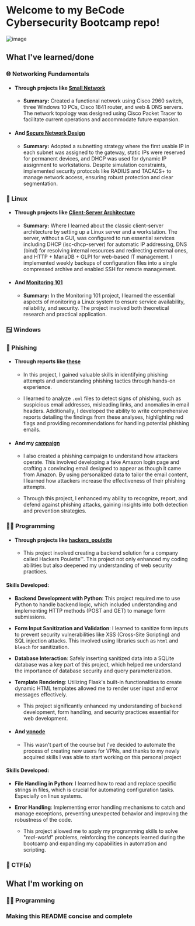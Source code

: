 # Welcome to my BeCode Cybersecurity Bootcamp repo!

![image](https://64.media.tumblr.com/837801e61930c71361776ed1bca8a684/aa2bdf88bfa64ea3-33/s640x960/86cd932f069d5fa86218b1dbbd867232d92323fe.jpg)

## What I've learned/done

### 🌐 Networking Fundamentals

- #### Through projects like [Small Network](https://github.com/pindjouf/BXL-Cyber-Camp/tree/main/Networkk/Small-Network)

    - **Summary:** Created a functional network using Cisco 2960 switch, three Windows 10 PCs, Cisco 1841 router, and web & DNS servers. The network topology was designed using Cisco Packet Tracer to facilitate current operations and accommodate future expansion.

- #### And [Secure Network Design](https://github.com/pindjouf/BXL-Cyber-Camp/tree/main/Networkk/secure_network_design)

    - **Summary:** Adopted a subnetting strategy where the first usable IP in each subnet was assigned to the gateway, static IPs were reserved for permanent devices, and DHCP was used for dynamic IP assignment to workstations. Despite simulation constraints, implemented security protocols like RADIUS and TACACS+ to manage network access, ensuring robust protection and clear segmentation.

### 🐧 Linux

- #### Through projects like [Client-Server Architecture](https://github.com/pindjouf/BXL-Cyber-Camp/tree/main/Linuxx/projects/linux_client_server_project)

    - **Summary:** Where I learned about the classic client-server architecture by setting up a Linux server and a workstation. The server, without a GUI, was configured to run essential services including DHCP (isc-dhcp-server) for automatic IP addressing, DNS (bind) for resolving internal resources and redirecting external ones, and HTTP + MariaDB + GLPI for web-based IT management. I implemented weekly backups of configuration files into a single compressed archive and enabled SSH for remote management.

- #### And [Monitoring 101](https://github.com/pindjouf/BXL-Cyber-Camp/tree/main/Linuxx/projects/monitoring_101)

    - **Summary:** In the Monitoring 101 project, I learned the essential aspects of monitoring a Linux system to ensure service availability, reliability, and security. The project involved both theoretical research and practical application.

### 🪟 Windows

### 🎣 Phishing

- #### Through reports like [these](https://github.com/pindjouf/BXL-Cyber-Camp/tree/main/Phishingg/reports)

    - In this project, I gained valuable skills in identifying phishing attempts and understanding phishing tactics through hands-on experience.

    - I learned to analyze `.eml` files to detect signs of phishing, such as suspicious email addresses, misleading links, and anomalies in email headers. Additionally, I developed the ability to write comprehensive reports detailing the findings from these analyses, highlighting red flags and providing recommendations for handling potential phishing emails.

- #### And my [campaign](https://github.com/pindjouf/BXL-Cyber-Camp/tree/main/Phishingg/campaign)

    - I also created a phishing campaign to understand how attackers operate. This involved developing a fake Amazon login page and crafting a convincing email designed to appear as though it came from Amazon. By using personalized data to tailor the email content, I learned how attackers increase the effectiveness of their phishing attempts.

    - Through this project, I enhanced my ability to recognize, report, and defend against phishing attacks, gaining insights into both detection and prevention strategies.

### 👨‍💻 Programming

- #### Through projects like [hackers_poulette](https://github.com/pindjouf/BXL-Cyber-Camp/tree/main/Programmingg/projects/flask)

    - This project involved creating a backend solution for a company called Hackers Poulette™. This project not only enhanced my coding abilities but also deepened my understanding of web security practices.

#### Skills Developed:

- **Backend Development with Python**: This project required me to use Python to handle backend logic, which included understanding and implementing HTTP methods (POST and GET) to manage form submissions.
- **Form Input Sanitization and Validation**: I learned to sanitize form inputs to prevent security vulnerabilities like XSS (Cross-Site Scripting) and SQL injection attacks. This involved using libraries such as `html` and `bleach` for sanitization.
- **Database Interaction**: Safely inserting sanitized data into a SQLite database was a key part of this project, which helped me understand the importance of database security and query parameterization.
- **Template Rendering**: Utilizing Flask's built-in functionalities to create dynamic HTML templates allowed me to render user input and error messages effectively.

    - This project significantly enhanced my understanding of backend development, form handling, and security practices essential for web development.

- #### And [vpnode](https://github.com/pindjouf/vpnode)

    - This wasn't part of the course but I've decided to automate the process of creating new users for VPNs, and thanks to my newly acquired skills I was able to start working on this personal project

#### Skills Developed:

- **File Handling in Python**: I learned how to read and replace specific strings in files, which is crucial for automating configuration tasks. Especially on linux systems.
- **Error Handling**: Implementing error handling mechanisms to catch and manage exceptions, preventing unexpected behavior and improving the robustness of the code.

    - This project allowed me to apply my programming skills to solve "*real-world*" problems, reinforcing the concepts learned during the bootcamp and expanding my capabilities in automation and scripting.

### 🚩 CTF(s)

## What I'm working on

### 👨‍💻 Programming

### Making this README concise and complete
